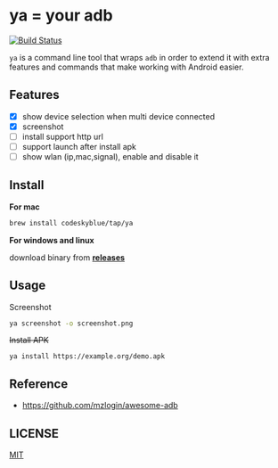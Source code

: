 # ya = your adb
[![Build Status](https://travis-ci.org/codeskyblue/ya.svg?branch=master)](https://travis-ci.org/codeskyblue/ya)

`ya` is a command line tool that wraps `adb` in order to extend it with extra features and commands that make working with Android easier.

## Features
- [x] show device selection when multi device connected
- [x] screenshot
- [ ] install support http url
- [ ] support launch after install apk
- [ ] show wlan (ip,mac,signal), enable and disable it

## Install
**For mac**

```bash
brew install codeskyblue/tap/ya
```

**For windows and linux**

download binary from [**releases**](https://github.com/codeskyblue/ya/releases)

## Usage
Screenshot

```bash
ya screenshot -o screenshot.png
```

~~Install APK~~

```
ya install https://example.org/demo.apk
```

## Reference
- <https://github.com/mzlogin/awesome-adb>

## LICENSE
[MIT](LICENSE)
